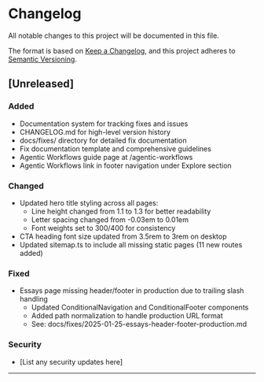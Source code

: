 # Changelog

All notable changes to this project will be documented in this file.

The format is based on [Keep a Changelog](https://keepachangelog.com/en/1.0.0/),
and this project adheres to [Semantic Versioning](https://semver.org/spec/v2.0.0.html).

## [Unreleased]

### Added
- Documentation system for tracking fixes and issues
- CHANGELOG.md for high-level version history
- docs/fixes/ directory for detailed fix documentation
- Fix documentation template and comprehensive guidelines
- Agentic Workflows guide page at /agentic-workflows
- Agentic Workflows link in footer navigation under Explore section

### Changed
- Updated hero title styling across all pages:
  - Line height changed from 1.1 to 1.3 for better readability
  - Letter spacing changed from -0.03em to 0.01em
  - Font weights set to 300/400 for consistency
- CTA heading font size updated from 3.5rem to 3rem on desktop
- Updated sitemap.ts to include all missing static pages (11 new routes added)

### Fixed
- Essays page missing header/footer in production due to trailing slash handling
  - Updated ConditionalNavigation and ConditionalFooter components
  - Added path normalization to handle production URL format
  - See: docs/fixes/2025-01-25-essays-header-footer-production.md

### Security
- [List any security updates here]

---

<!-- Template for new versions:
## [X.Y.Z] - YYYY-MM-DD

### Added
- New features that were added

### Changed
- Changes in existing functionality

### Deprecated
- Features that will be removed in future versions

### Removed
- Features that were removed

### Fixed
- Any bug fixes

### Security
- Security updates or vulnerability fixes
-->